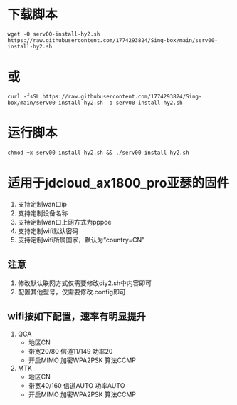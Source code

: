 # 下载脚本
```
wget -O serv00-install-hy2.sh https://raw.githubusercontent.com/1774293824/Sing-box/main/serv00-install-hy2.sh
```
# 或
```
curl -fsSL https://raw.githubusercontent.com/1774293824/Sing-box/main/serv00-install-hy2.sh -o serv00-install-hy2.sh
```
# 运行脚本
```
chmod +x serv00-install-hy2.sh && ./serv00-install-hy2.sh
```

# 适用于jdcloud_ax1800_pro亚瑟的固件
1. 支持定制wan口ip
2. 支持定制设备名称
3. 支持定制wan口上网方式为pppoe
4. 支持定制wifi默认密码
5. 支持定制wifi所属国家，默认为“country=CN”

## 注意
1. 修改默认联网方式仅需要修改diy2.sh中内容即可
2. 配置其他型号，仅需要修改.config即可

## wifi按如下配置，速率有明显提升
1. QCA
   - 地区CN
   - 带宽20/80  信道11/149  功率20
   - 开启MIMO   加密WPA2PSK 算法CCMP
2. MTK
   - 地区CN
   - 带宽40/160 信道AUTO    功率AUTO
   - 开启MIMO   加密WPA2PSK 算法CCMP
